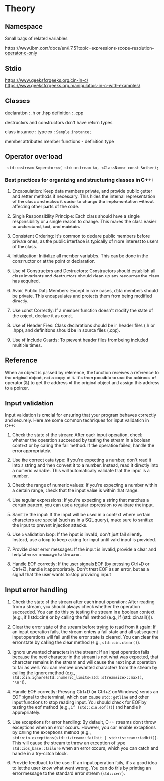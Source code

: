 
# Theory

## Namespace

Small bags of related variables

https://www.ibm.com/docs/en/i/7.5?topic=expressions-scope-resolution-operator-c-only

## Stdio

https://www.geeksforgeeks.org/cin-in-c/
https://www.geeksforgeeks.org/manipulators-in-c-with-examples/

## Classes

declaration : .h or .hpp
definition : .cpp

destructors and constructors don't have return types

class instance : type <name> ex : ```Sample instance;```

member attributes 
member functions
	- definition type <function>

## Operator overload

```
 std::ostream &operator<<( std::ostream &o, <ClassName> const &other);
```

### Best practices for organizing and structuring classes in C++:

1. Encapsulation: Keep data members private, and provide public getter and setter methods if necessary. This hides the internal representation of the class and makes it easier to change the implementation without affecting other parts of the code.

2. Single Responsibility Principle: Each class should have a single responsibility or a single reason to change. This makes the class easier to understand, test, and maintain.

3. Consistent Ordering: It's common to declare public members before private ones, as the public interface is typically of more interest to users of the class.

4. Initialization: Initialize all member variables. This can be done in the constructor or at the point of declaration.

5. Use of Constructors and Destructors: Constructors should establish all class invariants and destructors should clean up any resources the class has acquired.

6. Avoid Public Data Members: Except in rare cases, data members should be private. This encapsulates and protects them from being modified directly.

7. Use const Correctly: If a member function doesn't modify the state of the object, declare it as const.

8. Use of Header Files: Class declarations should be in header files (.h or .hpp), and definitions should be in source files (.cpp).

9. Use of Include Guards: To prevent header files from being included multiple times.

## Reference

When an object is passed by reference, the function receives a reference to the original object, not a copy of it. It's then possible to use the address-of operator (&) to get the address of the original object and assign this address to a pointer.

## Input validation

Input validation is crucial for ensuring that your program behaves correctly and securely. Here are some common techniques for input validation in C++:

1. Check the state of the stream: After each input operation, check whether the operation succeeded by testing the stream in a boolean context or by calling the fail method. If the operation failed, handle the error appropriately.

2. Use the correct data type: If you're expecting a number, don't read it into a string and then convert it to a number. Instead, read it directly into a numeric variable. This will automatically validate that the input is a number.

3. Check the range of numeric values: If you're expecting a number within a certain range, check that the input value is within that range.

4. Use regular expressions: If you're expecting a string that matches a certain pattern, you can use a regular expression to validate the input.

5. Sanitize the input: If the input will be used in a context where certain characters are special (such as in a SQL query), make sure to sanitize the input to prevent injection attacks.

6. Use a validation loop: If the input is invalid, don't just fail silently. Instead, use a loop to keep asking for input until valid input is provided.

7. Provide clear error messages: If the input is invalid, provide a clear and helpful error message to the user.

8. Handle EOF correctly: If the user signals EOF (by pressing Ctrl+D or Ctrl+Z), handle it appropriately. Don't treat EOF as an error, but as a signal that the user wants to stop providing input

## Input error handling 

1. Check the state of the stream after each input operation: After reading from a stream, you should always check whether the operation succeeded. You can do this by testing the stream in a boolean context (e.g., if (!std::cin)) or by calling the fail method (e.g., if (std::cin.fail())).

2. Clear the error state of the stream before trying to read from it again: If an input operation fails, the stream enters a fail state and all subsequent input operations will fail until the error state is cleared. You can clear the error state by calling the clear method (e.g., `std::cin.clear()`).

3. Ignore unwanted characters in the stream: If an input operation fails because the next character in the stream is not what was expected, that character remains in the stream and will cause the next input operation to fail as well. You can remove unwanted characters from the stream by calling the ignore method (e.g., `std::cin.ignore(std::numeric_limits<std::streamsize>::max(), '\n')`).

4. Handle EOF correctly: Pressing Ctrl+D (or Ctrl+Z on Windows) sends an EOF signal to the terminal, which can cause `std::getline` and other input functions to stop reading input. You should check for EOF by testing the eof method (e.g., `if (std::cin.eof())`) and handle it appropriately.

5. Use exceptions for error handling: By default, C++ streams don't throw exceptions when an error occurs. However, you can enable exceptions by calling the exceptions method (e.g., `std::cin.exceptions(std::istream::failbit | std::istream::badbit)`). This will cause the stream to throw an exception of type `std::ios_base::failure` when an error occurs, which you can catch and handle in a try-catch block.

6. Provide feedback to the user: If an input operation fails, it's a good idea to let the user know what went wrong. You can do this by printing an error message to the standard error stream (`std::cerr`).


